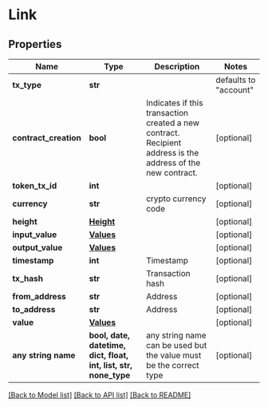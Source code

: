 # Link


## Properties
Name | Type | Description | Notes
------------ | ------------- | ------------- | -------------
**tx_type** | **str** |  | defaults to "account"
**contract_creation** | **bool** | Indicates if this transaction created a new contract. Recipient address is the address of the new contract. | [optional] 
**token_tx_id** | **int** |  | [optional] 
**currency** | **str** | crypto currency code | [optional] 
**height** | [**Height**](Height.md) |  | [optional] 
**input_value** | [**Values**](Values.md) |  | [optional] 
**output_value** | [**Values**](Values.md) |  | [optional] 
**timestamp** | **int** | Timestamp | [optional] 
**tx_hash** | **str** | Transaction hash | [optional] 
**from_address** | **str** | Address | [optional] 
**to_address** | **str** | Address | [optional] 
**value** | [**Values**](Values.md) |  | [optional] 
**any string name** | **bool, date, datetime, dict, float, int, list, str, none_type** | any string name can be used but the value must be the correct type | [optional]

[[Back to Model list]](../README.md#documentation-for-models) [[Back to API list]](../README.md#documentation-for-api-endpoints) [[Back to README]](../README.md)


